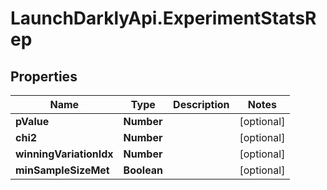# LaunchDarklyApi.ExperimentStatsRep

## Properties

Name | Type | Description | Notes
------------ | ------------- | ------------- | -------------
**pValue** | **Number** |  | [optional] 
**chi2** | **Number** |  | [optional] 
**winningVariationIdx** | **Number** |  | [optional] 
**minSampleSizeMet** | **Boolean** |  | [optional] 


